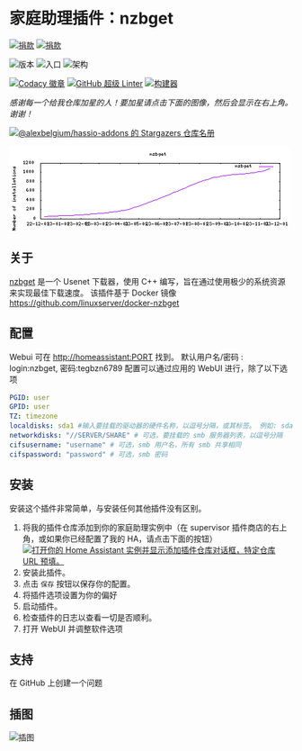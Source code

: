 # 家庭助理插件：nzbget

[![捐款][donation-badge]](https://www.buymeacoffee.com/alexbelgium)
[![捐款][paypal-badge]](https://www.paypal.com/donate/?hosted_button_id=DZFULJZTP3UQA)

![版本](https://img.shields.io/badge/dynamic/json?label=Version&query=%24.version&url=https%3A%2F%2Fraw.githubusercontent.com%2Falexbelgium%2Fhassio-addons%2Fmaster%2Fnzbget%2Fconfig.json)
![入口](https://img.shields.io/badge/dynamic/json?label=Ingress&query=%24.ingress&url=https%3A%2F%2Fraw.githubusercontent.com%2Falexbelgium%2Fhassio-addons%2Fmaster%2Fnzbget%2Fconfig.json)
![架构](https://img.shields.io/badge/dynamic/json?color=success&label=Arch&query=%24.arch&url=https%3A%2F%2Fraw.githubusercontent.com%2Falexbelgium%2Fhassio-addons%2Fmaster%2Fnzbget%2Fconfig.json)

[![Codacy 徽章](https://app.codacy.com/project/badge/Grade/9c6cf10bdbba45ecb202d7f579b5be0e)](https://www.codacy.com/gh/alexbelgium/hassio-addons/dashboard?utm_source=github.com&utm_medium=referral&utm_content=alexbelgium/hassio-addons&utm_campaign=Badge_Grade)
[![GitHub 超级 Linter](https://img.shields.io/github/actions/workflow/status/alexbelgium/hassio-addons/weekly-supelinter.yaml?label=Lint%20code%20base)](https://github.com/alexbelgium/hassio-addons/actions/workflows/weekly-supelinter.yaml)
[![构建器](https://img.shields.io/github/actions/workflow/status/alexbelgium/hassio-addons/onpush_builder.yaml?label=Builder)](https://github.com/alexbelgium/hassio-addons/actions/workflows/onpush_builder.yaml)

[donation-badge]: https://img.shields.io/badge/Buy%20me%20a%20coffee%20(no%20paypal)-%23d32f2f?logo=buy-me-a-coffee&style=flat&logoColor=white
[paypal-badge]: https://img.shields.io/badge/Buy%20me%20a%20coffee%20with%20Paypal-0070BA?logo=paypal&style=flat&logoColor=white

_感谢每一个给我仓库加星的人！要加星请点击下面的图像，然后会显示在右上角。谢谢！_

[![@alexbelgium/hassio-addons 的 Stargazers 仓库名册](https://raw.githubusercontent.com/alexbelgium/hassio-addons/master/.github/stars2.svg)](https://github.com/alexbelgium/hassio-addons/stargazers)

![下载演变](https://raw.githubusercontent.com/alexbelgium/hassio-addons/master/nzbget/stats.png)

## 关于

[nzbget](http://nzbget.net/) 是一个 Usenet 下载器，使用 C++ 编写，旨在通过使用极少的系统资源来实现最佳下载速度。
该插件基于 Docker 镜像 https://github.com/linuxserver/docker-nzbget

## 配置

Webui 可在 <http://homeassistant:PORT> 找到。
默认用户名/密码 : login:nzbget, 密码:tegbzn6789
配置可以通过应用的 WebUI 进行，除了以下选项

```yaml
PGID: user
GPID: user
TZ: timezone
localdisks: sda1 #输入要挂载的驱动器的硬件名称，以逗号分隔，或其标签。 例如: sda1, sdb1, MYNAS...
networkdisks: "//SERVER/SHARE" # 可选，要挂载的 smb 服务器列表，以逗号分隔
cifsusername: "username" # 可选，smb 用户名，所有 smb 共享相同
cifspassword: "password" # 可选，smb 密码
```

## 安装

安装这个插件非常简单，与安装任何其他插件没有区别。

1. 将我的插件仓库添加到你的家庭助理实例中（在 supervisor 插件商店的右上角，或如果你已经配置了我的 HA，请点击下面的按钮）
   [![打开你的 Home Assistant 实例并显示添加插件仓库对话框，特定仓库 URL 预填。](https://my.home-assistant.io/badges/supervisor_add_addon_repository.svg)](https://my.home-assistant.io/redirect/supervisor_add_addon_repository/?repository_url=https%3A%2F%2Fgithub.com%2Falexbelgium%2Fhassio-addons)
2. 安装此插件。
3. 点击 `保存` 按钮以保存你的配置。
4. 将插件选项设置为你的偏好
5. 启动插件。
6. 检查插件的日志以查看一切是否顺利。
7. 打开 WebUI 并调整软件选项

## 支持

在 GitHub 上创建一个问题

## 插图

![插图](https://nzbget.com/img/slider/artistdetails.png)

[仓库]: https://github.com/alexbelgium/hassio-addons
